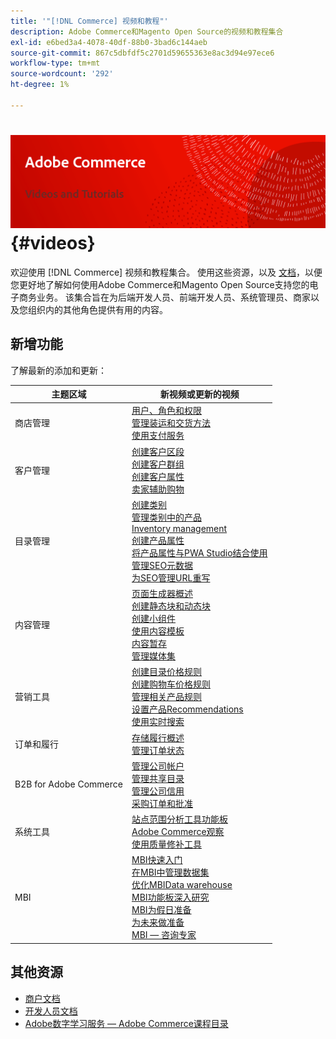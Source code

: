 ```yaml
---
title: '"[!DNL Commerce] 视频和教程"'
description: Adobe Commerce和Magento Open Source的视频和教程集合
exl-id: e6bed3a4-4078-40df-88b0-3bad6c144aeb
source-git-commit: 867c5dbfdf5c2701d59655363e8ac3d94e97ece6
workflow-type: tm+mt
source-wordcount: '292'
ht-degree: 1%

---
```


# <!-- use banner as heading -->![商务视频和Tutorials](../assets/banner-videos-home.png) {#videos}

欢迎使用 [!DNL Commerce] 视频和教程集合。 使用这些资源，以及 [文档](https://experienceleague.adobe.com/docs/commerce.html)，以便您更好地了解如何使用Adobe Commerce和Magento Open Source支持您的电子商务业务。 该集合旨在为后端开发人员、前端开发人员、系统管理员、商家以及您组织内的其他角色提供有用的内容。

## 新增功能

了解最新的添加和更新：

| 主题区域 | 新视频或更新的视频 |
| ------------ | ---------- |
| 商店管理 | [用户、角色和权限](./merchant/users-roles-permissions.md) <br>[管理装运和交货方法](./merchant/shipping-delivery.md) <br>[使用支付服务](./merchant/payment-services.md) |
| 客户管理 | [创建客户区段](./merchant/customer-segments.md) <br>[创建客户群组](./merchant/customer-groups.md) <br>[创建客户属性](./merchant/customer-attributes.md) <br>[卖家辅助购物](./merchant/seller-assisted-shopping.md) |
| 目录管理 | [创建类别](./merchant/category-create.md) <br>[管理类别中的产品](./merchant/category-products.md) <br>[Inventory management](./merchant/inventory-management.md) <br>[创建产品属性](./merchant/product-attributes-create.md) <br>[将产品属性与PWA Studio结合使用](./merchant/product-attributes-pwa.md) <br>[管理SEO元数据](./merchant/seo-metadata.md) <br>[为SEO管理URL重写](./merchant/seo-url-rewrites.md) |
| 内容管理 | [页面生成器概述](./merchant/page-builder-overview.md) <br>[创建静态块和动态块](./merchant/static-dynamic-blocks.md) <br>[创建小组件](./merchant/widgets.md) <br>[使用内容模板](./merchant/content-templates.md) <br>[内容暂存](./merchant/content-staging.md) <br>[管理媒体集](./merchant/media-gallery.md) |
| 营销工具 | [创建目录价格规则](./merchant/catalog-price-rules.md) <br>[创建购物车价格规则](./merchant/cart-price-rules.md) <br>[管理相关产品规则](./merchant/related-product-rules.md) <br>[设置产品Recommendations](./merchant/product-recommendations.md) <br>[使用实时搜索](./merchant/live-search.md) |
| 订单和履行 | [存储履行概述](./merchant/store-fulfillment.md) <br>[管理订单状态](./merchant/order-status.md) |
| B2B for Adobe Commerce | [管理公司帐户](./merchant/b2b/company-accounts.md)  <br>[管理共享目录](./merchant/b2b/shared-catalogs.md) <br>[管理公司信用](./merchant/b2b/company-credit.md) <br>[采购订单和批准](./merchant/b2b/purchase-orders.md) |
| 系统工具 | [站点范围分析工具功能板](./tools/site-wide-analysis-tool.md) <br>[Adobe Commerce观察](./tools/observation-tool.md) <br>[使用质量修补工具](./tools/quality-patch-tool.md) |
| MBI | [MBI快速入门](./merchant/business-intelligence/webinars/getting-started.md) <br>[在MBI中管理数据集](./merchant/business-intelligence/webinars/manage-data-sets.md) <br>[优化MBIData warehouse](./merchant/business-intelligence/webinars/optimize-data-warehouse.md)<br>[MBI功能板深入研究](./merchant/business-intelligence/webinars/dashboards-deep-dive.md) <br>[MBI为假日准备](./merchant/business-intelligence/webinars/holiday-readiness.md) <br>[为未来做准备](./merchant/business-intelligence/prepare-for-future.md) <br>[MBI — 咨询专家](./merchant/business-intelligence/webinars/ask-expert.md) |

## 其他资源

- [商户文档](https://experienceleague.adobe.com/docs/commerce-admin/user-guides/home.html)
- [开发人员文档](https://devdocs.magento.com/)
- [Adobe数字学习服务 — Adobe Commerce课程目录](https://learning.adobe.com/catalog.html?solution=Adobe%20Commerce)
